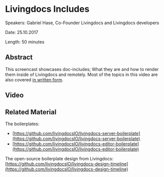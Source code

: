 # Livingdocs Includes

Speakers: Gabriel Hase, Co-Founder Livingdocs and Livingdocs developers

Date: 25.10.2017

Length: 50 minutes

## Abstract

This screencast showcases doc-includes; What they are and how to render them inside of Livingdocs and remotely. Most of the topics in this video are also covered [in written form](../evaluation-guide/intro.md).

## Video

## Related Material

The boilerplates:

* [https://github.com/livingdocsIO/livingdocs-server-boilerplate](https://github.com/livingdocsIO/livingdocs-server-boilerplate)
* [https://github.com/livingdocsIO/livingdocs-editor-boilerplate](https://github.com/livingdocsIO/livingdocs-editor-boilerplate)

The open-source boilerplate design from Livingdocs: [https://github.com/livingdocsIO/livingdocs-design-timeline](https://github.com/livingdocsIO/livingdocs-design-timeline)

